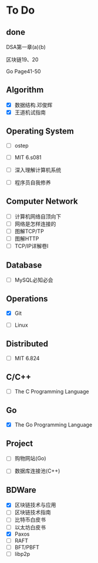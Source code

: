 # To Do

## done

DSA第一章(a)(b)

区块链19、20

Go Page41-50

## Algorithm

- [x] 数据结构.邓俊辉
- [x] 王道机试指南

## Operating System

- [ ] ostep


- [ ] MIT 6.s081
- [ ] 深入理解计算机系统
- [ ] 程序员自我修养

## Computer Network

- [ ] 计算机网络自顶向下
- [ ] 网络是怎样连接的
- [ ] 图解TCP/TP
- [ ] 图解HTTP
- [ ] TCP/IP详解卷Ⅰ

## Database

- [ ] MySQL必知必会

## Operations

- [x] Git

- [ ] Linux

## Distributed

- [ ] MIT 6.824

## C/C++

- [ ] The C Programming Language

## Go

- [x] The Go Programming Language

## Project

- [ ] 购物网站(Go)

- [ ] 数据库连接池(C++)

## BDWare

- [x] 区块链技术与应用
- [ ] 区块链技术指南
- [ ] 比特币白皮书
- [ ] 以太坊白皮书
- [x] Paxos
- [ ] RAFT
- [ ] BFT/PBFT
- [ ] libp2p
